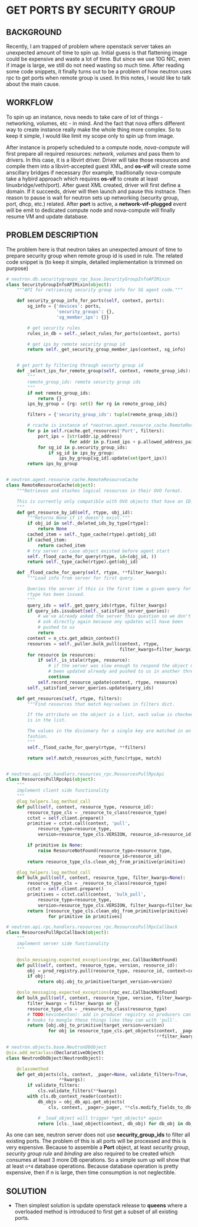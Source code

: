 # GET PORTS BY SECURITY GROUP

## BACKGROUND

Recently, I am trapped of problem where openstack server takes an unexpected amount of time to spin up. Initial guess is that flattening image could be expensive and waste a lot of time. But since we use 10G NIC, even if image is large, we still do not need wasting so much time. After reading some code snippets, it finally turns out to be a problem of how neutron uses rpc to get ports when remote group is used. In this notes, I would like to talk about the main cause.

## WORKFLOW

To spin up an instance, nova needs to take care of lot of things - networking, volumes, etc - in mind. And the fact that nova offers different way to create instance really make the whole thing more complex. So to keep it simple, I would like limit my scope only to spin up from image.

After instance is properly scheduled to a compute node, *nova-compute* will first prepare all required resources: *network*, *volumes* and pass them to drivers. In this case, it is a libvirt driver. Driver will take those resources and compile them into a libvirt-accepted guest XML, and **os-vif** will create some anscillary bridges if necessary (for example, traditionally nova-compute take a hybird approach which requires **os-vif** to create at least linuxbridge/veth/port). After guest XML created, driver will first define a domain. If it succeeds, driver will then launch and pause this instnace. Then reason to pause is wait for neutron sets up networking (security group, port, dhcp, etc.) related. After **port** is active, a **network-vif-plugged** event will be emit to dedicated compute node and nova-compute will finally resume VM and update database.

## PROBLEM DESCRIPTION

The problem here is that neutron takes an unexpected amount of time to prepare security group when remote group id is used in rule. The related code snippet is (to keep it simple, detailed implementation is trimmed on purpose)

```python
# neutron.db.securitygroups_rpc_base.SecurityGroupInfoAPIMixin
class SecurityGroupInfoAPIMixin(object):
    """API for retrieving security group info for SG agent code."""

    def security_group_info_for_ports(self, context, ports):
        sg_info = {'devices': ports,
                   'security_groups': {},
                   'sg_member_ips': {}}

        # get security rules
        rules_in_db = self._select_rules_for_ports(context, ports)

        # get ips by remote security group id
        return self._get_security_group_member_ips(context, sg_info)


    # get port by filtering through securty group id
    def _select_ips_for_remote_group(self, context, remote_group_ids):
        """
        remote_group_ids: remote security group ids
        """
        if not remote_group_ids:
            return {}
        ips_by_group = {rg: set() for rg in remote_group_ids}

        filters = {'security_group_ids': tuple(remote_group_ids)}

        # rcache is instance of *neutron.agent.resource_cache.RemoteResourceCache*
        for p in self.rcache.get_resources('Port', filters):
            port_ips = [str(addr.ip_address)
                        for addr in p.fixed_ips + p.allowed_address_pairs]
            for sg_id in p.security_group_ids:
                if sg_id in ips_by_group:
                    ips_by_group[sg_id].update(set(port_ips))
        return ips_by_group


# neutron.agent.resource_cache.RemoteResourceCache
class RemoteResourceCache(object):
    """Retrieves and stashes logical resources in their OVO format.

    This is currently only compatible with OVO objects that have an ID.
    """
    def get_resource_by_id(self, rtype, obj_id):
        """Returns None if it doesn't exist."""
        if obj_id in self._deleted_ids_by_type[rtype]:
            return None
        cached_item = self._type_cache(rtype).get(obj_id)
        if cached_item:
            return cached_item
        # try server in case object existed before agent start
        self._flood_cache_for_query(rtype, id=(obj_id, ))
        return self._type_cache(rtype).get(obj_id)

    def _flood_cache_for_query(self, rtype, **filter_kwargs):
        """Load info from server for first query.

        Queries the server if this is the first time a given query for
        rtype has been issued.
        """
        query_ids = self._get_query_ids(rtype, filter_kwargs)
        if query_ids.issubset(self._satisfied_server_queries):
            # we've already asked the server this question so we don't
            # ask directly again because any updates will have been
            # pushed to us
            return
        context = n_ctx.get_admin_context()
        resources = self._puller.bulk_pull(context, rtype,
                                           filter_kwargs=filter_kwargs)
        for resource in resources:
            if self._is_stale(rtype, resource):
                # if the server was slow enough to respond the object may have
                # been updated already and pushed to us in another thread.
                continue
            self.record_resource_update(context, rtype, resource)
        self._satisfied_server_queries.update(query_ids)

    def get_resources(self, rtype, filters):
        """Find resources that match key:values in filters dict.

        If the attribute on the object is a list, each value is checked if it
        is in the list.

        The values in the dicionary for a single key are matched in an OR
        fashion.
        """
        self._flood_cache_for_query(rtype, **filters)

        return self.match_resources_with_func(rtype, match)


# neutron.api.rpc.handlers.resources_rpc.ResourcesPullRpcApi
class ResourcesPullRpcApi(object):
    """
    implement client side functionality
    """
    @log_helpers.log_method_call
    def pull(self, context, resource_type, resource_id):
        resource_type_cls = _resource_to_class(resource_type)
        cctxt = self.client.prepare()
        primitive = cctxt.call(context, 'pull',
            resource_type=resource_type,
            version=resource_type_cls.VERSION, resource_id=resource_id)

        if primitive is None:
            raise ResourceNotFound(resource_type=resource_type,
                                   resource_id=resource_id)
        return resource_type_cls.clean_obj_from_primitive(primitive)

    @log_helpers.log_method_call
    def bulk_pull(self, context, resource_type, filter_kwargs=None):
        resource_type_cls = _resource_to_class(resource_type)
        cctxt = self.client.prepare()
        primitives = cctxt.call(context, 'bulk_pull',
            resource_type=resource_type,
            version=resource_type_cls.VERSION, filter_kwargs=filter_kwargs)
        return [resource_type_cls.clean_obj_from_primitive(primitive)
                for primitive in primitives]

# neutron.api.rpc.handlers.resources_rpc.ResourcesPullRpcCallback
class ResourcesPullRpcCallback(object):
    """
    implement server side functionality
    """

    @oslo_messaging.expected_exceptions(rpc_exc.CallbackNotFound)
    def pull(self, context, resource_type, version, resource_id):
        obj = prod_registry.pull(resource_type, resource_id, context=context)
        if obj:
            return obj.obj_to_primitive(target_version=version)

    @oslo_messaging.expected_exceptions(rpc_exc.CallbackNotFound)
    def bulk_pull(self, context, resource_type, version, filter_kwargs=None):
        filter_kwargs = filter_kwargs or {}
        resource_type_cls = _resource_to_class(resource_type)
        # TODO(kevinbenton): add in producer registry so producers can add
        # hooks to mangle these things like they can with 'pull'.
        return [obj.obj_to_primitive(target_version=version)
                for obj in resource_type_cls.get_objects(context, _pager=None,
                                                         **filter_kwargs)]

# neutron.objects.base.NeutronDbObject
@six.add_metaclass(DeclarativeObject)
class NeutronDbObject(NeutronObject):

    @classmethod
    def get_objects(cls, context, _pager=None, validate_filters=True,
                    **kwargs):
        if validate_filters:
            cls.validate_filters(**kwargs)
        with cls.db_context_reader(context):
            db_objs = obj_db_api.get_objects(
                cls, context, _pager=_pager, **cls.modify_fields_to_db(kwargs))

            # _load_object will trigger *get_objects* again
            return [cls._load_object(context, db_obj) for db_obj in db_objs]
```

As one can see, neutron server does not use **security_group_ids** to filter all existing ports. The problem of this is all ports will be processed and this is very expensive. Because to assemble a **Port** object, at least *security group*, *security group rule* and *binding* are also required to be created which consumes at least 3 more DB operations. So a simple sum up will show that at least `n*4` database operations. Because database operation is pretty expensive, then if *n* is large, then time consumption is not neglectible.

## SOLUTION

* Then simplest solution is update openstack release to **queens** where a overloaded method is introduced to first get a subset of all existing ports.